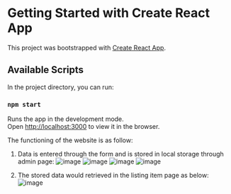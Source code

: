 # Getting Started with Create React App

This project was bootstrapped with [Create React App](https://github.com/facebook/create-react-app).

## Available Scripts

In the project directory, you can run:

### `npm start`

Runs the app in the development mode.\
Open [http://localhost:3000](http://localhost:3000) to view it in the browser.

The functioning of the website is as follow:
1) Data is entered through the form and is stored in local storage through admin page:
![image](https://user-images.githubusercontent.com/79860911/115144645-6b797980-a06b-11eb-83ad-8354b12da3f8.png)
![image](https://user-images.githubusercontent.com/79860911/115144657-792eff00-a06b-11eb-96fb-8bece84430d8.png)
![image](https://user-images.githubusercontent.com/79860911/115144666-81873a00-a06b-11eb-98ef-7a387cb8e383.png)
![image](https://user-images.githubusercontent.com/79860911/115144680-919f1980-a06b-11eb-8a90-7c758e238aa2.png)

2) The stored data would retrieved in the listing item page as below:
![image](https://user-images.githubusercontent.com/79860911/115144719-d4f98800-a06b-11eb-90a5-97d7dc44acfe.png)
